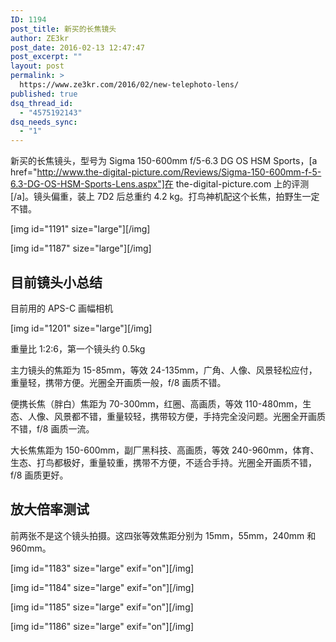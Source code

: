 ```yaml
---
ID: 1194
post_title: 新买的长焦镜头
author: ZE3kr
post_date: 2016-02-13 12:47:47
post_excerpt: ""
layout: post
permalink: >
  https://www.ze3kr.com/2016/02/new-telephoto-lens/
published: true
dsq_thread_id:
  - "4575192143"
dsq_needs_sync:
  - "1"
---
```

新买的长焦镜头，型号为 Sigma 150-600mm f/5-6.3 DG OS HSM Sports，[a href="http://www.the-digital-picture.com/Reviews/Sigma-150-600mm-f-5-6.3-DG-OS-HSM-Sports-Lens.aspx"]在 the-digital-picture.com 上的评测[/a]。镜头偏重，装上 7D2 后总重约 4.2 kg。打鸟神机配这个长焦，拍野生一定不错。

[img id="1191" size="large"][/img]

[img id="1187" size="large"][/img]
<!--more-->
## 目前镜头小总结
目前用的 APS-C 画幅相机

[img id="1201" size="large"][/img]

重量比 1:2:6，第一个镜头约 0.5kg

主力镜头的焦距为 15-85mm，等效 24-135mm，广角、人像、风景轻松应付，重量轻，携带方便。光圈全开画质一般，f/8 画质不错。

便携长焦（胖白）焦距为 70-300mm，红圈、高画质，等效 110-480mm，生态、人像、风景都不错，重量较轻，携带较方便，手持完全没问题。光圈全开画质不错，f/8 画质一流。

大长焦焦距为 150-600mm，副厂黑科技、高画质，等效 240-960mm，体育、生态、打鸟都极好，重量较重，携带不方便，不适合手持。光圈全开画质不错，f/8 画质更好。

## 放大倍率测试
前两张不是这个镜头拍摄。这四张等效焦距分别为 15mm，55mm，240mm 和 960mm。

[img id="1183" size="large" exif="on"][/img]

[img id="1184" size="large" exif="on"][/img]

[img id="1185" size="large" exif="on"][/img]

[img id="1186" size="large" exif="on"][/img]